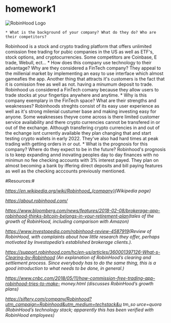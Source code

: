 # homework1

![RobinHood Logo](https://howardlindzon.com/wp-content/uploads/2015/12/robinhood-logo-black-vert-center.png)

    * What is the background of your company? What do they do? Who are their competitors?
Robinhood is a stock and crypto trading platform that offers unlimited comission free trading for pubic companies in the US as well as ETF's, stock options, and cryptocurrencies. Some competitors are Coinbase, E trade, Webull, ect...
    * How does this company use technology to their advantage? Why are they considered a FinTech company?
They appeal to the millenial market by implementing an easy to use interface which almost gameafies the app. Another thing that attracts it's customers is the fact that it is comission free as well as not. having a minumum deposit to trade. Robinhood us considered a FinTech comany because they allow users to trade stocks at your fingertips anywhere and anytime. 
    * Why is this company exemplary in the FinTech space? What are their strengths and weaknesses?
Robinhoods streghts consist of its easy user experience as well as it's strong milenial custumer base and making investing easy for anyone. Some weaknesses theyve come across is there limited customer service availability and there crypto currencies cannot be transfered in or out of the exchange. Although transfering crypto currencies in and out of the echange isnt currently available they plan changing that and start testing crypto wallets in early 2022. They've also had hard times at peak trading with getting orders in or out. 
    * What is the prognosis for this company? Where do they expect to be in the future?
Robinhood's prognosis is to keep expanding annd inovating peoples day to day finances with no minimun no fee checking accounts with 3% interest payed. They plan on almost becoming a bank by iffering direct deposits and bill paying features as well as the checking acccounts previously mentioned.

#Resources:#

*https://en.wikipedia.org/wiki/Robinhood_(company) ​(Wikipedia page)*

*https://about.robinhood.com/*

*https://www.bloomberg.com/news/features/2018-02-08/brokerage-app-robinhood-thinks-bitcoin-belongs-in-your-retirement-plan​ ​(tales of the growth of RobinHood, including comparison with Amazon)*

*https://www.investopedia.com/robinhood-review-4587919​ ​(Review of RobinHood, with complaints about how little research they offer, perhaps motivated by Investopedia’s established brokerage clients.).*

*https://support.robinhood.com/hc/en-us/articles/360001397126-What-s-Clearing-by-Robinhood (An explanation of RobinHood’s clearing and settlement process. Since everybody has to do the same thing, this is a good introduction to what needs to be done, in general.)*

*https://www.cnbc.com/2018/05/11/how-commission-free-trading-app-robinhood-tries-to-make- money.html ​(discusses RobinHood’s growth plans)*

*https://siftery.com/company/Robinhood?utm_campaign=Robinhood&utm_medium=techstack&u tm_so urce=quora​ ​(RobinHood’s technology stack; apparently this has been verified with RobinHood employees)*
